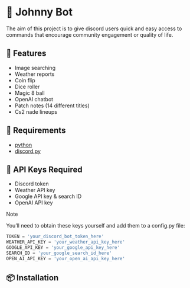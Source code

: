 # 🤖 Johnny Bot
The aim of this project is to give discord users quick and easy access to commands that encourage community engagement or quality of life.

## 🚀 Features
- Image searching
- Weather reports
- Coin flip
- Dice roller
- Magic 8 ball
- OpenAI chatbot
- Patch notes (14 different titles)
- Cs2 nade lineups

## 📄 Requirements
- [python](https://www.python.org/downloads/release/python-3922/)
- [discord.py](https://discordpy.readthedocs.io/en/stable/intro.html#installing)

## 🔑 API Keys Required
- Discord token
- Weather API key
- Google API key & search ID
- OpenAI API key
> [!NOTE]
> You’ll need to obtain these keys yourself and add them to a config.py file:

```python
TOKEN = 'your_discord_bot_token_here'
WEATHER_API_KEY = 'your_weather_api_key_here'
GOOGLE_API_KEY = 'your_google_api_key_here'
SEARCH_ID = 'your_google_search_id_here'
OPEN_AI_API_KEY = 'your_open_ai_api_key_here'
```

## 📦 Installation
